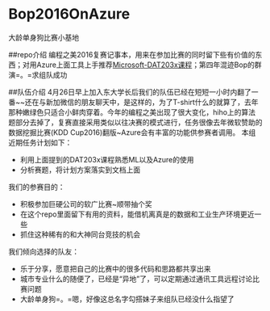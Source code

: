 # Bop2016OnAzure
大龄单身狗比赛小基地

##repo介绍
编程之美2016复赛记事本，用来在参加比赛的同时留下些有价值的东西；对用Azure上面工具上手推荐[Microsoft-DAT203x课程](https://courses.edx.org/courses/course-v1:Microsoft+DAT203x+1T2016/courseware/01e33029f64e4ae284fa2fd16b7d138a/941f705b1e3a48edbbf9fe235a7d9655/)；第四年混迹Bop的群演=。=求组队成功

##队伍介绍
4月26日早上加入东大学长后我们的队伍已经在短短一小时内翻了一番~~还在与新加微信的朋友聊天中，是这样的，为了T-shirt什么的就算了，去年那种嫩绿色只适合小鲜肉穿着。今年的编程之美出现了很大变化，hiho上的算法题部分去掉了，复赛直接采用类似以往决赛的模式进行，任务很像去年微软赞助的数据挖掘比赛(KDD Cup2016)翻版~Azure会有丰富的功能供参赛者调用。
本组近期任务计划如下：
+ 利用上面提到的DAT203x课程熟悉ML以及Azure的使用
+ 分析赛题，将计划方案落实到文档上面

我们的参赛目的：
+ 积极参加巨硬公司的软广比赛~顺带抽个奖
+ 在这个repo里面留下有用的资料，能借机离真是的数据和工业生产环境更近一些
+ 抓住这种稀有的和大神同台竞技的机会

我们倾向选择的队友：
+ 乐于分享，愿意把自己的比赛中的很多代码和思路都共享出来
+ 城市专业什么的随便了，已经是“异地”了，可以定期通过通讯工具远程讨论比赛问题
+ 大龄单身狗=。=嗯，好像这总名字勾搭妹子来组队已经没什么指望了
